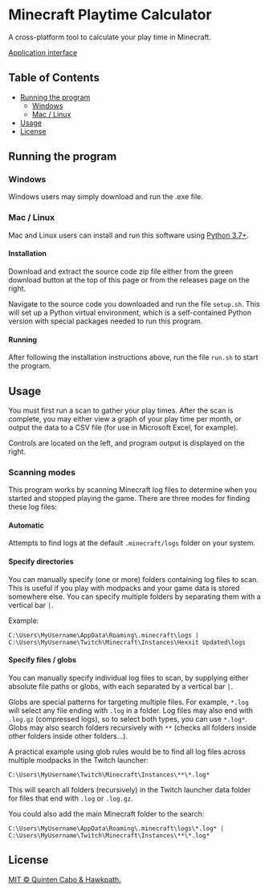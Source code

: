 # Minecraft Playtime Calculator

A cross-platform tool to calculate your play time in Minecraft.

[Application interface](assets/img/application_gui.png)

## Table of Contents

- [Running the program](#running-the-program)
    - [Windows](#windows)
    - [Mac / Linux](#mac--linux)
- [Usage](#usage)
- [License](#license)

## Running the program

### Windows

Windows users may simply download and run the .exe file.

### Mac / Linux

Mac and Linux users can install and run this software using
[Python 3.7+](https://www.python.org/downloads/).

#### Installation

Download and extract the source code zip file either from the green download
button at the top of this page or from the releases page on the right.

Navigate to the source code you downloaded and run the file `setup.sh`. This
will set up a Python virtual environment, which is a self-contained Python
version with special packages needed to run this program. 

#### Running

After following the installation instructions above, run the file `run.sh` to
start the program.

## Usage

You must first run a scan to gather your play times. After the scan is complete,
you may either view a graph of your play time per month, or output the data
to a CSV file (for use in Microsoft Excel, for example).

Controls are located on the left, and program output is displayed on the right.

### Scanning modes

This program works by scanning Minecraft log files to determine when you
started and stopped playing the game. There are three modes for finding these
log files:

#### Automatic
Attempts to find logs at the default `.minecraft/logs` folder on your system.

#### Specify directories

You can manually specify (one or more) folders containing log files to scan.
This is useful if you play with modpacks and your game data is stored somewhere
else. You can specify multiple folders by separating them with a vertical bar `|`.

Example:

```
C:\Users\MyUsername\AppData\Roaming\.minecraft\logs | C:\Users\MyUsername\Twitch\Minecraft\Instances\Hexxit Updated\logs
```

#### Specify files / globs

You can manually specify individual log files to scan, by supplying either
absolute file paths or globs, with each separated by a vertical bar `|`.

Globs are special patterns for targeting multiple files. For example, `*.log`
will select any file ending with `.log` in a folder. Log files may also end with
`.log.gz` (compressed logs), so to select both types, you can use `*.log*`.
Globs may also search folders recursively with `**` (checks all folders inside
other folders inside other folders...).

A practical example using glob rules would be to find all log files across
multiple modpacks in the Twitch launcher:

```
C:\Users\MyUsername\Twitch\Minecraft\Instances\**\*.log*
```

This will search all folders (recursively) in the Twitch launcher data folder
for files that end with `.log` or `.log.gz`.

You could also add the main Minecraft folder to the search:

```
C:\Users\MyUsername\AppData\Roaming\.minecraft\logs\*.log* | C:\Users\MyUsername\Twitch\Minecraft\Instances\**\*.log*
```

## License

[MIT © Quinten Cabo & Hawkpath.](LICENSE)
